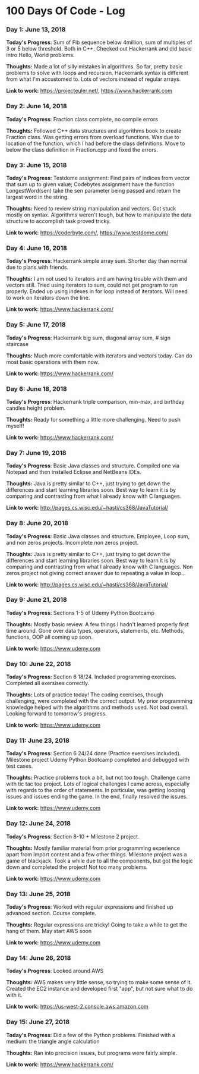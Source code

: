 # 100 Days Of Code - Log

 ### Day 1: June 13, 2018

**Today's Progress**: Sum of Fib sequence below 4million, sum of multiples of 3 or 5 below threshold. Both in C++. Checked out Hackerrank and did basic intro Hello, World problems.

**Thoughts:** Made a lot of silly mistakes in algorithms. So far, pretty basic problems to solve with loops and recursion. Hackerrank syntax is different from what I'm accustomed to. Lots of vectors instead of regular arrays.

**Link to work:** 
https://projecteuler.net/, https://www.hackerrank.com

 ### Day 2: June 14, 2018

**Today's Progress**: Fraction class complete, no compile errors

**Thoughts:** Followed C++ data structures and algorithms book to create Fraction class. Was getting errors from overload functions. Was due to location of the function, which I had before the class definitions. Move to below the class definition in Fraction.cpp and fixed the errors.

 ### Day 3: June 15, 2018

**Today's Progress**: Testdome assignment: Find pairs of indices from vector that sum up to given value; Codebytes assignment:have the function LongestWord(sen) take the sen parameter being passed and return the largest word in the string.

**Thoughts:** Need to review string manipulation and vectors. Got stuck mostly on syntax. Algorithms weren't tough, but how to manipulate the data structure to accomplish task proved tricky.

**Link to work:** 
https://coderbyte.com/, https://www.testdome.com/

 ### Day 4: June 16, 2018

**Today's Progress**: Hackerrank simple array sum. Shorter day than normal due to plans with friends.

**Thoughts:** I am not used to iterators and am having trouble with them and vectors still. Tried using iterators to sum, could not get program to run properly. Ended up using indexes in for loop instead of iterators. Will need to work on iterators down the line.

**Link to work:** 
https://www.hackerrank.com/

 ### Day 5: June 17, 2018

**Today's Progress**: Hackerrank big sum, diagonal array sum, # sign staircase

**Thoughts:** Much more comfortable with iterators and vectors today. Can do most basic operations with them now.

**Link to work:** 
https://www.hackerrank.com/

### Day 6: June 18, 2018

**Today's Progress**: Hackerrank triple comparison, min-max, and birthday candles height problem.

**Thoughts:** Ready for something a little more challenging. Need to push myself!

**Link to work:** 
https://www.hackerrank.com/

### Day 7: June 19, 2018

**Today's Progress**: Basic Java classes and structure. Compiled one via Notepad and then installed Eclipse and NetBeans IDEs.

**Thoughts:** Java is pretty similar to C++, just trying to get down the differences and start learning libraries soon. Best way to learn it is by comparing and contrasting from what I already know with C languages.

**Link to work:** 
http://pages.cs.wisc.edu/~hasti/cs368/JavaTutorial/

### Day 8: June 20, 2018

**Today's Progress**: Basic Java classes and structure. Employee, Loop sum, and non zeros projects. Incomplete non zeros project.

**Thoughts:** Java is pretty similar to C++, just trying to get down the differences and start learning libraries soon. Best way to learn it is by comparing and contrasting from what I already know with C languages. Non zeros project not giving correct answer due to repeating a value in loop...

**Link to work:** 
http://pages.cs.wisc.edu/~hasti/cs368/JavaTutorial/

### Day 9: June 21, 2018

**Today's Progress**: Sections 1-5 of Udemy Python Bootcamp

**Thoughts:** Mostly basic review. A few things I hadn't learned properly first time around. Gone over data types, operators, statements, etc. Methods, functions, OOP all coming up soon.

**Link to work:** 
https://www.udemy.com
### Day 10: June 22, 2018

**Today's Progress**: Section 6 18/24. Included programming exercises. Completed all exersises correctly.

**Thoughts:** Lots of practice today! The coding exercises, though challenging, were completed with the correct output. My prior programming knowledge helped with the algorithms and methods used. Not bad overall. Looking forward to tomorrow's progress.

**Link to work:** 
https://www.udemy.com
### Day 11: June 23, 2018

**Today's Progress**: Section 6 24/24 done (Practice exercises included). Milestone project Udemy Python Bootcamp completed and debugged with test cases.

**Thoughts:** Practice problems took a bit, but not too tough. Challenge came with tic tac toe project. Lots of logical challenges I came across, especially with regards to the order of statements. In particular, was getting looping issues and issues ending the game. In the end, finally resolved the issues.

**Link to work:** 
https://www.udemy.com
### Day 12: June 24, 2018

**Today's Progress**: Section 8-10 + Milestone 2 project.

**Thoughts:** Mostly familiar material from prior programming experience apart from import content and a few other things. Milestone project was a game of blackjack. Took a while due to all the components, but got the logic down and completed the project! Not too many problems.

**Link to work:** 
https://www.udemy.com
### Day 13: June 25, 2018

**Today's Progress**: Worked with regular expressions and finished up advanced section. Course complete.

**Thoughts:** Regular expressions are tricky! Going to take a while to get the hang of them. May start AWS soon

**Link to work:** 
https://www.udemy.com


### Day 14: June 26, 2018

**Today's Progress**: Looked around AWS

**Thoughts:** AWS makes very little sense, so trying to make some sense of it. Created the EC2 instance and developed first "app", but not sure what to do with it.

**Link to work:** 
https://us-west-2.console.aws.amazon.com

### Day 15: June 27, 2018

**Today's Progress**: Did a few of the Python problems. Finished with a medium: the triangle angle calculation

**Thoughts:** Ran into precision issues, but programs were fairly simple.

**Link to work:** 
https://www.hackerrank.com/
